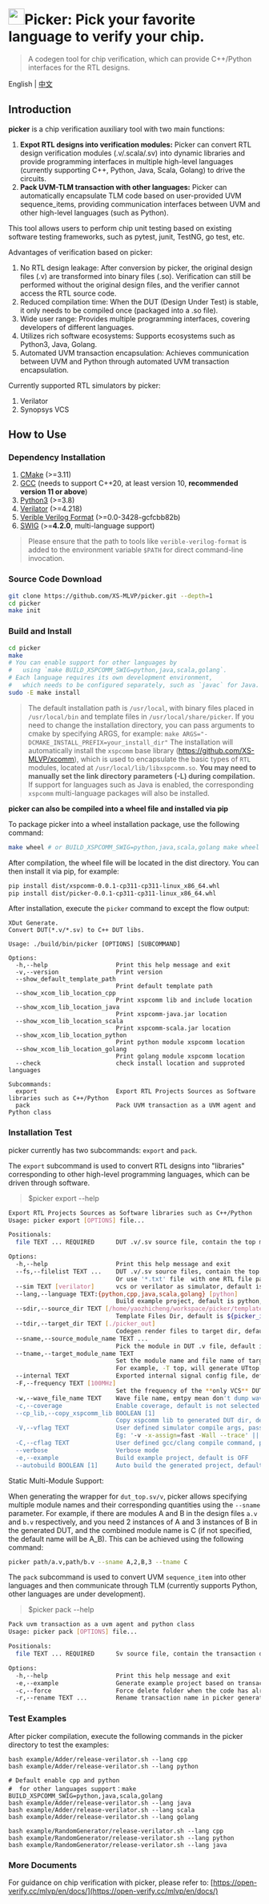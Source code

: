 
# <image src="/image/picker-logo.png" width="32px" height="32px" />Picker: Pick your favorite language to verify your chip.

> A codegen tool for chip verification, which can provide C++/Python interfaces for the RTL designs.

English | [中文](README.zh.md)

## Introduction

**picker** is a chip verification auxiliary tool with two main functions:

1. **Expot RTL designs into verification modules:** Picker can convert RTL design verification modules (.v/.scala/.sv) into dynamic libraries and provide programming interfaces in multiple high-level languages (currently supporting C++, Python, Java, Scala, Golang) to drive the circuits.
1. **Pack UVM-TLM transaction with other languages:** Picker can automatically encapsulate TLM code based on user-provided UVM sequence_items, providing communication interfaces between UVM and other high-level languages (such as Python).

This tool allows users to perform chip unit testing based on existing software testing frameworks, such as pytest, junit, TestNG, go test, etc.

Advantages of verification based on picker:
1. No RTL design leakage: After conversion by picker, the original design files (.v) are transformed into binary files (.so). Verification can still be performed without the original design files, and the verifier cannot access the RTL source code.
1. Reduced compilation time: When the DUT (Design Under Test) is stable, it only needs to be compiled once (packaged into a .so file).
1. Wide user range: Provides multiple programming interfaces, covering developers of different languages.
1. Utilizes rich software ecosystems: Supports ecosystems such as Python3, Java, Golang.
1. Automated UVM transaction encapsulation: Achieves communication between UVM and Python through automated UVM transaction encapsulation.

Currently supported RTL simulators by picker:
1. Verilator
1. Synopsys VCS

## How to Use

### Dependency Installation

1. [CMake](https://cmake.org/download/) (>=3.11)
2. [GCC](https://gcc.gnu.org/) (needs to support C++20, at least version 10, **recommended version 11 or above**)
3. [Python3](https://www.python.org/downloads/) (>=3.8)
4. [Verilator](https://verilator.org/guide/latest/install.html#git-quick-install) (>=4.218)
5. [Verible Verilog Format](https://github.com/chipsalliance/verible) (>=0.0-3428-gcfcbb82b)
6. [SWIG](http://www.swig.org/) (>=**4.2.0**, multi-language support)

> Please ensure that the path to tools like `verible-verilog-format` is added to the environment variable `$PATH` for direct command-line invocation.

### Source Code Download

```bash
git clone https://github.com/XS-MLVP/picker.git --depth=1
cd picker
make init
```

### Build and Install

```bash
cd picker
make
# You can enable support for other languages by 
#   using `make BUILD_XSPCOMM_SWIG=python,java,scala,golang`.
# Each language requires its own development environment, 
#   which needs to be configured separately, such as `javac` for Java.
sudo -E make install
```

> The default installation path is `/usr/local`, with binary files placed in `/usr/local/bin` and template files in `/usr/local/share/picker`.
> If you need to change the installation directory, you can pass arguments to cmake by specifying ARGS, for example: `make ARGS="-DCMAKE_INSTALL_PREFIX=your_install_dir"`
> The installation will automatically install the `xspcomm` base library (https://github.com/XS-MLVP/xcomm), which is used to encapsulate the basic types of `RTL` modules, located at `/usr/local/lib/libxspcomm.so`. **You may need to manually set the link directory parameters (-L) during compilation.**   
> If support for languages such as Java is enabled, the corresponding `xspcomm` multi-language packages will also be installed.  

**picker can also be compiled into a wheel file and installed via pip**

To package picker into a wheel installation package, use the following command:

```bash
make wheel # or BUILD_XSPCOMM_SWIG=python,java,scala,golang make wheel
```

After compilation, the wheel file will be located in the dist directory. You can then install it via pip, for example:

```bash
pip install dist/xspcomm-0.0.1-cp311-cp311-linux_x86_64.whl
pip install dist/picker-0.0.1-cp311-cp311-linux_x86_64.whl
```

After installation, execute the `picker` command to except the flow output:

```
XDut Generate. 
Convert DUT(*.v/*.sv) to C++ DUT libs.

Usage: ./build/bin/picker [OPTIONS] [SUBCOMMAND]

Options:
  -h,--help                   Print this help message and exit
  -v,--version                Print version
  --show_default_template_path
                              Print default template path
  --show_xcom_lib_location_cpp
                              Print xspcomm lib and include location
  --show_xcom_lib_location_java
                              Print xspcomm-java.jar location
  --show_xcom_lib_location_scala
                              Print xspcomm-scala.jar location
  --show_xcom_lib_location_python
                              Print python module xspcomm location
  --show_xcom_lib_location_golang
                              Print golang module xspcomm location
  --check                     check install location and supproted languages

Subcommands:
  export                      Export RTL Projects Sources as Software libraries such as C++/Python
  pack                        Pack UVM transaction as a UVM agent and Python class
```

### Installation Test

picker currently has two subcommands: `export` and `pack`.

The `export` subcommand is used to convert RTL designs into "libraries" corresponding to other high-level programming languages, which can be driven through software.

> $picker export --help

```bash
Export RTL Projects Sources as Software libraries such as C++/Python
Usage: picker export [OPTIONS] file...

Positionals:
  file TEXT ... REQUIRED      DUT .v/.sv source file, contain the top module

Options:
  -h,--help                   Print this help message and exit
  --fs,--filelist TEXT ...    DUT .v/.sv source files, contain the top module, split by comma.
                              Or use '*.txt' file  with one RTL file path per line to specify the file list
  --sim TEXT [verilator]      vcs or verilator as simulator, default is verilator
  --lang,--language TEXT:{python,cpp,java,scala,golang} [python]
                              Build example project, default is python, choose cpp, java or python
  --sdir,--source_dir TEXT [/home/yaozhicheng/workspace/picker/template]
                              Template Files Dir, default is ${picker_install_path}/../picker/template
  --tdir,--target_dir TEXT [./picker_out]
                              Codegen render files to target dir, default is ./picker_out
  --sname,--source_module_name TEXT ...
                              Pick the module in DUT .v file, default is the last module in the -f marked file
  --tname,--target_module_name TEXT
                              Set the module name and file name of target DUT, default is the same as source.
                              For example, -T top, will generate UTtop.cpp and UTtop.hpp with UTtop class
  --internal TEXT             Exported internal signal config file, default is empty, means no internal pin
  -F,--frequency TEXT [100MHz]
                              Set the frequency of the **only VCS** DUT, default is 100MHz, use Hz, KHz, MHz, GHz as unit
  -w,--wave_file_name TEXT    Wave file name, emtpy mean don't dump wave
  -c,--coverage               Enable coverage, default is not selected as OFF
  --cp_lib,--copy_xspcomm_lib BOOLEAN [1]
                              Copy xspcomm lib to generated DUT dir, default is true
  -V,--vflag TEXT             User defined simulator compile args, passthrough.
                              Eg: '-v -x-assign=fast -Wall --trace' || '-C vcs -cc -f filelist.f'
  -C,--cflag TEXT             User defined gcc/clang compile command, passthrough. Eg:'-O3 -std=c++17 -I./include'
  --verbose                   Verbose mode
  -e,--example                Build example project, default is OFF
  --autobuild BOOLEAN [1]     Auto build the generated project, default is true
```

Static Multi-Module Support:

When generating the wrapper for `dut_top.sv/v`, picker allows specifying multiple module names and their corresponding quantities using the `--sname` parameter. For example, if there are modules A and B in the design files `a.v` and `b.v` respectively, and you need 2 instances of A and 3 instances of B in the generated DUT, and the combined module name is C (if not specified, the default name will be A_B). This can be achieved using the following command:

```bash
picker path/a.v,path/b.v --sname A,2,B,3 --tname C
```

The `pack` subcommand is used to convert UVM `sequence_item` into other languages and then communicate through TLM (currently supports Python, other languages are under development).

> $picker pack --help

```bash
Pack uvm transaction as a uvm agent and python class
Usage: picker pack [OPTIONS] file...

Positionals:
  file TEXT ... REQUIRED      Sv source file, contain the transaction define

Options:
  -h,--help                   Print this help message and exit
  -e,--example                Generate example project based on transaction, default is OFF
  -c,--force                  Force delete folder when the code has already generated by picker
  -r,--rename TEXT ...        Rename transaction name in picker generate code

```

### Test Examples
After picker compilation, execute the following commands in the picker directory to test the examples:

```
bash example/Adder/release-verilator.sh --lang cpp
bash example/Adder/release-verilator.sh --lang python

# Default enable cpp and python
#  for other languages support：make BUILD_XSPCOMM_SWIG=python,java,scala,golang
bash example/Adder/release-verilator.sh --lang java
bash example/Adder/release-verilator.sh --lang scala
bash example/Adder/release-verilator.sh --lang golang

bash example/RandomGenerator/release-verilator.sh --lang cpp
bash example/RandomGenerator/release-verilator.sh --lang python
bash example/RandomGenerator/release-verilator.sh --lang java
```


### More Documents

For guidance on chip verification with picker, please refer to: [https://open-verify.cc/mlvp/en/docs/](https://open-verify.cc/mlvp/en/docs/)

